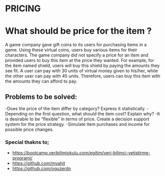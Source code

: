 # **PRICING**


# What should be price for the item ?

A game company gave gift coins to its users for purchasing items in a game.
Using these virtual coins, users buy various items for their characters.
The game company did not specify a price for an item and provided users to buy this item at the price they wanted.
For example, for the item named shield, users will buy this shield by paying the amounts they see fit.
A user can pay with 30 units of virtual money given to his/her, while the other user can pay with 45 units.
Therefore, users can buy this item with the amounts they can afford to pay.


## **Problems to be solved:**

-Does the price of the item differ by category? Express it statistically.
-Depending on the first question, what should the item cost? Explain why?
-It is desirable to be "flexible" in terms of price. Create a decision support system for the price strategy.
-Simulate item purchases and income for possible price changes.


### Special thakns to;
- https://bootcamp.veribilimiokulu.com/egitim/veri-bilimci-yetistirme-programi/
- https://github.com/mvahit
- https://github.com/oguzerdo
